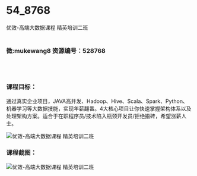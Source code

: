 # 54_8768
优效-高端大数据课程 精英培训二班
<br/></br>
<h3>微:mukewang8 资源编号：528768</h3>
<br/></br>
<h3>课程目标：</h3>
<p>通过真实企业项目，JAVA高并发、Hadoop、Hive、Scala、Spark、Python、机器学习等<a title="查看与 大数据 相关的文章" target="_blank">大数据</a>技能，实现年薪翻番。4大核心项目让你快速掌握架构体系以及处理架构方案。适合于在职程序员/技术陷入瓶颈开发员/拒绝搬砖，希望涨薪人士。</p>
<p><img src="https://www.ko996.com/wp-content/uploads/img/2019/11/356-46-300x169.jpg" alt="优效-高端大数据课程 精英培训二班"></p>
<h3>课程截图：</h3>
<p><img src="https://www.ko996.com/wp-content/uploads/img/2019/11/2-76.png" alt="优效-高端大数据课程 精英培训二班"></p>
<p>&nbsp;</p>
